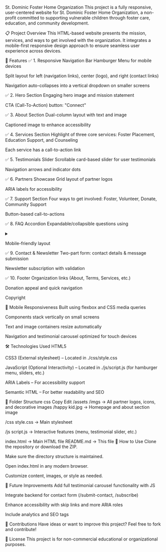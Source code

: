  St. Dominic Foster Home Organization
This project is a fully responsive, user-centered website for St. Dominic Foster Home Organization, a non-profit committed to supporting vulnerable children through foster care, education, and community development.

📋 Project Overview
This HTML-based website presents the mission, services, and ways to get involved with the organization. It integrates a mobile-first responsive design approach to ensure seamless user experience across devices.

🚀 Features
✅ 1. Responsive Navigation Bar
Hamburger Menu for mobile devices

Split layout for left (navigation links), center (logo), and right (contact links)

Navigation auto-collapses into a vertical dropdown on smaller screens

✅ 2. Hero Section
Engaging hero image and mission statement

CTA (Call-To-Action) button: "Connect"

✅ 3. About Section
Dual-column layout with text and image

Captioned image to enhance accessibility

✅ 4. Services Section
Highlight of three core services: Foster Placement, Education Support, and Counseling

Each service has a call-to-action link

✅ 5. Testimonials Slider
Scrollable card-based slider for user testimonials

Navigation arrows and indicator dots

✅ 6. Partners Showcase
Grid layout of partner logos

ARIA labels for accessibility

✅ 7. Support Section
Four ways to get involved: Foster, Volunteer, Donate, Community Support

Button-based call-to-actions

✅ 8. FAQ Accordion
Expandable/collapsible questions using <details> and <summary>

Mobile-friendly layout

✅ 9. Contact & Newsletter
Two-part form: contact details & message submission

Newsletter subscription with validation

✅ 10. Footer
Organization links (About, Terms, Services, etc.)

Donation appeal and quick navigation

Copyright

📱 Mobile Responsiveness
Built using flexbox and CSS media queries

Components stack vertically on small screens

Text and image containers resize automatically

Navigation and testimonial carousel optimized for touch devices

🛠 Technologies Used
HTML5

CSS3 (External stylesheet) – Located in ./css/style.css

JavaScript (Optional Interactivity) – Located in ./js/script.js (for hamburger menu, sliders, etc.)

ARIA Labels – For accessibility support

Semantic HTML – For better readability and SEO

📂 Folder Structure
css
Copy
Edit
/assets
   /imgs         → All partner logos, icons, and decorative images
   /happy kid.jpg → Homepage and about section image

/css
   style.css      → Main stylesheet

/js
   script.js      → Interactive features (menu, testimonial slider, etc.)

index.html        → Main HTML file
README.md         → This file
🧪 How to Use
Clone the repository or download the ZIP.

Make sure the directory structure is maintained.

Open index.html in any modern browser.

Customize content, images, or style as needed.

🌟 Future Improvements
Add full testimonial carousel functionality with JS

Integrate backend for contact form (/submit-contact, /subscribe)

Enhance accessibility with skip links and more ARIA roles

Include analytics and SEO tags

🧡 Contributions
Have ideas or want to improve this project? Feel free to fork and contribute!

📄 License
This project is for non-commercial educational or organizational purposes.

